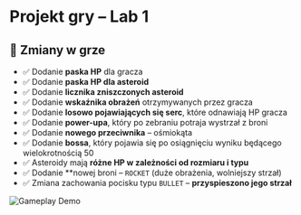 
# Projekt gry – Lab 1

## 🔄 Zmiany w grze

- ✅ Dodanie **paska HP** dla gracza
- ✅ Dodanie **paska HP dla asteroid**
- ✅ Dodanie **licznika zniszczonych asteroid**
- ✅ Dodanie **wskaźnika obrażeń** otrzymywanych przez gracza
- ✅ Dodanie **losowo pojawiających się serc**, które odnawiają HP gracza
- ✅ Dodanie **power-upa**, który po zebraniu potraja wystrzał z broni
- ✅ Dodanie **nowego przeciwnika** – ośmiokąta
- ✅ Dodanie **bossa**, który pojawia się po osiągnięciu wyniku będącego wielokrotnością 50
- ✅ Asteroidy mają **różne HP w zależności od rozmiaru i typu**
- ✅ Dodanie **nowej broni – `ROCKET` (duże obrażenia, wolniejszy strzał)
- ✅ Zmiana zachowania pocisku typu `BULLET` – **przyspieszono jego strzał**


![Gameplay Demo](results/lab1.gif)

